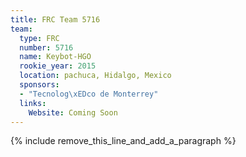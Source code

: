 ```yaml
---
title: FRC Team 5716
team:
  type: FRC
  number: 5716
  name: Keybot-HGO
  rookie_year: 2015
  location: pachuca, Hidalgo, Mexico
  sponsors:
  - "Tecnolog\xEDco de Monterrey"
  links:
    Website: Coming Soon
---
```


{% include remove_this_line_and_add_a_paragraph %}